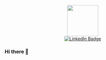 <!--Eyes-->
 <div id="header" align="center">
  <img src="https://media.giphy.com/media/FkdU6Or6txxpPdOsL8/giphy.gif" width="100"/>
</div>

<!--Badge-->
<div id="badges" align="center">
  <a href="(https://www.linkedin.com/in/ole-jørgen-knoph-53217620a/)">
    <img src="https://img.shields.io/badge/LinkedIn-blue?style=for-the-badge&logo=linkedin&logoColor=white" alt="LinkedIn Badge"/>
  </a>
</div>

### Hi there 👋



<!--
**OleJorgenKnoph/OleJorgenKnoph** is a ✨ _special_ ✨ repository because its `README.md` (this file) appears on your GitHub profile.

Here are some ideas to get you started:

- 🔭 I’m currently working on ...
- 🌱 I’m currently learning ...
- 👯 I’m looking to collaborate on ...
- 🤔 I’m looking for help with ...
- 💬 Ask me about ...
- 📫 How to reach me: ...
- 😄 Pronouns: ...
- ⚡ Fun fact: ...
-->

